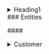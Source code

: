 <details>
<summary>Heading1</summary>

some text
+ hhhhhh
</details>
### Entities

  ####<details> <summary>Customer</summary>
  Customer is the key component of any business. This database can contain following details about customers:
  + Name
  + Contact number
  + Address
  + Measurements for their custom orders
  + Orders placed by the customer
  </details>

